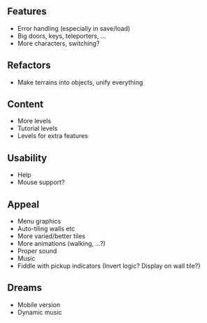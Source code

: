 Features
---

* Error handling (especially in save/load)
* Big doors, keys, teleporters, ...
* More characters, switching?

Refactors
---

* Make terrains into objects, unify everything

Content
---

* More levels
* Tutorial levels
* Levels for extra features

Usability
---

* Help
* Mouse support?

Appeal
---

* Menu graphics
* Auto-tiling walls etc
* More varied/better tiles
* More animations (walking, ...?)
* Proper sound
* Music
* Fiddle with pickup indicators (Invert logic? Display on wall tile?)

Dreams
---

* Mobile version
* Dynamic music
